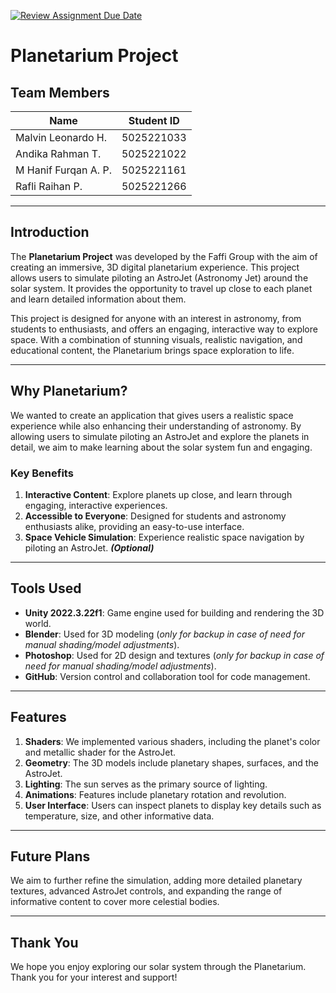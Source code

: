 [![Review Assignment Due Date](https://classroom.github.com/assets/deadline-readme-button-22041afd0340ce965d47ae6ef1cefeee28c7c493a6346c4f15d667ab976d596c.svg)](https://classroom.github.com/a/ZUtYscbQ)


# Planetarium Project

## Team Members

| **Name**         | **Student ID**   |
|------------------|------------------|
| Malvin Leonardo H.      | 5025221033        |
| Andika Rahman T.      | 5025221022        |
| M Hanif Furqan A. P.     | 5025221161        |
| Rafli Raihan P.       | 5025221266        |

---

## Introduction

The **Planetarium Project** was developed by the Faffi Group with the aim of creating an immersive, 3D digital planetarium experience. This project allows users to simulate piloting an AstroJet (Astronomy Jet) around the solar system. It provides the opportunity to travel up close to each planet and learn detailed information about them.

This project is designed for anyone with an interest in astronomy, from students to enthusiasts, and offers an engaging, interactive way to explore space. With a combination of stunning visuals, realistic navigation, and educational content, the Planetarium brings space exploration to life.

---

## Why Planetarium?

We wanted to create an application that gives users a realistic space experience while also enhancing their understanding of astronomy. By allowing users to simulate piloting an AstroJet and explore the planets in detail, we aim to make learning about the solar system fun and engaging.

### Key Benefits

1. **Interactive Content**: Explore planets up close, and learn through engaging, interactive experiences.
2. **Accessible to Everyone**: Designed for students and astronomy enthusiasts alike, providing an easy-to-use interface.
3. **Space Vehicle Simulation**: Experience realistic space navigation by piloting an AstroJet. _**(Optional)**_

---

## Tools Used

- **Unity 2022.3.22f1**: Game engine used for building and rendering the 3D world.
- **Blender**: Used for 3D modeling (*only for backup in case of need for manual shading/model adjustments*).
- **Photoshop**: Used for 2D design and textures (*only for backup in case of need for manual shading/model adjustments*).
- **GitHub**: Version control and collaboration tool for code management.

---

## Features

1. **Shaders**: We implemented various shaders, including the planet's color and metallic shader for the AstroJet.
2. **Geometry**: The 3D models include planetary shapes, surfaces, and the AstroJet.
3. **Lighting**: The sun serves as the primary source of lighting.
4. **Animations**: Features include planetary rotation and revolution.
5. **User Interface**: Users can inspect planets to display key details such as temperature, size, and other informative data.

---

## Future Plans

We aim to further refine the simulation, adding more detailed planetary textures, advanced AstroJet controls, and expanding the range of informative content to cover more celestial bodies.

---

## Thank You

We hope you enjoy exploring our solar system through the Planetarium. Thank you for your interest and support!
